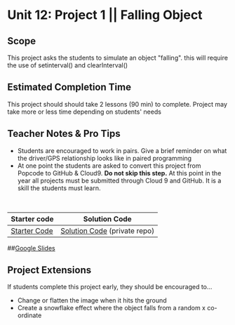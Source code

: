 # Unit 12: Project 1 || Falling Object


## Scope
This project asks the students to simulate an object "falling". this will require the use of setinterval() and clearInterval() 

## Estimated Completion Time
This project should should take 2 lessons (90 min) to complete. Project may take more or less time depending on students' needs

## Teacher Notes & Pro Tips
* Students are encouraged to work in pairs. Give a brief reminder on what the driver/GPS relationship looks like in paired programming
* At one point the students are asked to convert this project from Popcode to GitHub & Cloud9. **Do not skip this step.** At this point in the year all projects must be submitted through Cloud 9 and GitHub. It is a skill the students must learn.

<br>

| Starter code | Solution Code |
|-------|-------|
|[Starter Code](https://popcode.org/?gist=c153b309d8c2d3b21bfba1149ea9b304) | [Solution Code](https://github.com/ScriptEdcurriculum/solutions2016/tree/master/year1/unit12/project1) (private repo)|

##[Google Slides](https://docs.google.com/presentation/d/1hR3-M3sHHgfd3Cd_LTojBBLWLurDr_PTgOgsbmK1TU4/edit#slide=id.g12ee5b58a7_1_0)

## Project Extensions
If students complete this project early, they should be encouraged to...

* Change or flatten the image when it hits the ground
* Create a snowflake effect where the object falls from a random x co-ordinate 




